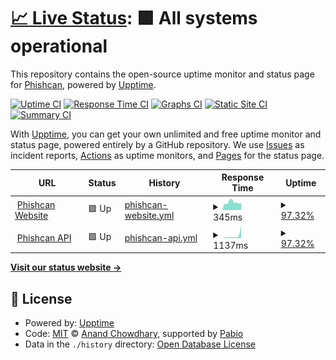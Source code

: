 # [📈 Live Status](https://Phishcan.github.io/status): <!--live status--> **🟩 All systems operational**

This repository contains the open-source uptime monitor and status page for [Phishcan](https://phishcan.org), powered by [Upptime](https://github.com/upptime/upptime).

[![Uptime CI](https://github.com/Phishcan/status/workflows/Uptime%20CI/badge.svg)](https://github.com/Phishcan/status/actions?query=workflow%3A%22Uptime+CI%22)
[![Response Time CI](https://github.com/Phishcan/status/workflows/Response%20Time%20CI/badge.svg)](https://github.com/Phishcan/status/actions?query=workflow%3A%22Response+Time+CI%22)
[![Graphs CI](https://github.com/Phishcan/status/workflows/Graphs%20CI/badge.svg)](https://github.com/Phishcan/status/actions?query=workflow%3A%22Graphs+CI%22)
[![Static Site CI](https://github.com/Phishcan/status/workflows/Static%20Site%20CI/badge.svg)](https://github.com/Phishcan/status/actions?query=workflow%3A%22Static+Site+CI%22)
[![Summary CI](https://github.com/Phishcan/status/workflows/Summary%20CI/badge.svg)](https://github.com/Phishcan/status/actions?query=workflow%3A%22Summary+CI%22)

With [Upptime](https://upptime.js.org), you can get your own unlimited and free uptime monitor and status page, powered entirely by a GitHub repository. We use [Issues](https://github.com/Phishcan/status/issues) as incident reports, [Actions](https://github.com/Phishcan/status/actions) as uptime monitors, and [Pages](https://Phishcan.github.io/status) for the status page.

<!--start: status pages-->
<!-- This summary is generated by Upptime (https://github.com/upptime/upptime) -->
<!-- Do not edit this manually, your changes will be overwritten -->
<!-- prettier-ignore -->
| URL | Status | History | Response Time | Uptime |
| --- | ------ | ------- | ------------- | ------ |
| <img alt="" src="https://icons.duckduckgo.com/ip3/phishcan.org.ico" height="13"> [Phishcan Website](https://phishcan.org) | 🟩 Up | [phishcan-website.yml](https://github.com/Phishcan/status/commits/HEAD/history/phishcan-website.yml) | <details><summary><img alt="Response time graph" src="./graphs/phishcan-website/response-time-week.png" height="20"> 345ms</summary><br><a href="https://Phishcan.github.io/status/history/phishcan-website"><img alt="Response time 345" src="https://img.shields.io/endpoint?url=https%3A%2F%2Fraw.githubusercontent.com%2FPhishcan%2Fstatus%2FHEAD%2Fapi%2Fphishcan-website%2Fresponse-time.json"></a><br><a href="https://Phishcan.github.io/status/history/phishcan-website"><img alt="24-hour response time 207" src="https://img.shields.io/endpoint?url=https%3A%2F%2Fraw.githubusercontent.com%2FPhishcan%2Fstatus%2FHEAD%2Fapi%2Fphishcan-website%2Fresponse-time-day.json"></a><br><a href="https://Phishcan.github.io/status/history/phishcan-website"><img alt="7-day response time 345" src="https://img.shields.io/endpoint?url=https%3A%2F%2Fraw.githubusercontent.com%2FPhishcan%2Fstatus%2FHEAD%2Fapi%2Fphishcan-website%2Fresponse-time-week.json"></a><br><a href="https://Phishcan.github.io/status/history/phishcan-website"><img alt="30-day response time 345" src="https://img.shields.io/endpoint?url=https%3A%2F%2Fraw.githubusercontent.com%2FPhishcan%2Fstatus%2FHEAD%2Fapi%2Fphishcan-website%2Fresponse-time-month.json"></a><br><a href="https://Phishcan.github.io/status/history/phishcan-website"><img alt="1-year response time 345" src="https://img.shields.io/endpoint?url=https%3A%2F%2Fraw.githubusercontent.com%2FPhishcan%2Fstatus%2FHEAD%2Fapi%2Fphishcan-website%2Fresponse-time-year.json"></a></details> | <details><summary><a href="https://Phishcan.github.io/status/history/phishcan-website">97.32%</a></summary><a href="https://Phishcan.github.io/status/history/phishcan-website"><img alt="All-time uptime 97.32%" src="https://img.shields.io/endpoint?url=https%3A%2F%2Fraw.githubusercontent.com%2FPhishcan%2Fstatus%2FHEAD%2Fapi%2Fphishcan-website%2Fuptime.json"></a><br><a href="https://Phishcan.github.io/status/history/phishcan-website"><img alt="24-hour uptime 100.00%" src="https://img.shields.io/endpoint?url=https%3A%2F%2Fraw.githubusercontent.com%2FPhishcan%2Fstatus%2FHEAD%2Fapi%2Fphishcan-website%2Fuptime-day.json"></a><br><a href="https://Phishcan.github.io/status/history/phishcan-website"><img alt="7-day uptime 97.32%" src="https://img.shields.io/endpoint?url=https%3A%2F%2Fraw.githubusercontent.com%2FPhishcan%2Fstatus%2FHEAD%2Fapi%2Fphishcan-website%2Fuptime-week.json"></a><br><a href="https://Phishcan.github.io/status/history/phishcan-website"><img alt="30-day uptime 97.32%" src="https://img.shields.io/endpoint?url=https%3A%2F%2Fraw.githubusercontent.com%2FPhishcan%2Fstatus%2FHEAD%2Fapi%2Fphishcan-website%2Fuptime-month.json"></a><br><a href="https://Phishcan.github.io/status/history/phishcan-website"><img alt="1-year uptime 97.32%" src="https://img.shields.io/endpoint?url=https%3A%2F%2Fraw.githubusercontent.com%2FPhishcan%2Fstatus%2FHEAD%2Fapi%2Fphishcan-website%2Fuptime-year.json"></a></details>
| <img alt="" src="https://icons.duckduckgo.com/ip3/phishcan.org.ico" height="13"> [Phishcan API](https://phishcan.org/api) | 🟩 Up | [phishcan-api.yml](https://github.com/Phishcan/status/commits/HEAD/history/phishcan-api.yml) | <details><summary><img alt="Response time graph" src="./graphs/phishcan-api/response-time-week.png" height="20"> 1137ms</summary><br><a href="https://Phishcan.github.io/status/history/phishcan-api"><img alt="Response time 1137" src="https://img.shields.io/endpoint?url=https%3A%2F%2Fraw.githubusercontent.com%2FPhishcan%2Fstatus%2FHEAD%2Fapi%2Fphishcan-api%2Fresponse-time.json"></a><br><a href="https://Phishcan.github.io/status/history/phishcan-api"><img alt="24-hour response time 2899" src="https://img.shields.io/endpoint?url=https%3A%2F%2Fraw.githubusercontent.com%2FPhishcan%2Fstatus%2FHEAD%2Fapi%2Fphishcan-api%2Fresponse-time-day.json"></a><br><a href="https://Phishcan.github.io/status/history/phishcan-api"><img alt="7-day response time 1137" src="https://img.shields.io/endpoint?url=https%3A%2F%2Fraw.githubusercontent.com%2FPhishcan%2Fstatus%2FHEAD%2Fapi%2Fphishcan-api%2Fresponse-time-week.json"></a><br><a href="https://Phishcan.github.io/status/history/phishcan-api"><img alt="30-day response time 1137" src="https://img.shields.io/endpoint?url=https%3A%2F%2Fraw.githubusercontent.com%2FPhishcan%2Fstatus%2FHEAD%2Fapi%2Fphishcan-api%2Fresponse-time-month.json"></a><br><a href="https://Phishcan.github.io/status/history/phishcan-api"><img alt="1-year response time 1137" src="https://img.shields.io/endpoint?url=https%3A%2F%2Fraw.githubusercontent.com%2FPhishcan%2Fstatus%2FHEAD%2Fapi%2Fphishcan-api%2Fresponse-time-year.json"></a></details> | <details><summary><a href="https://Phishcan.github.io/status/history/phishcan-api">97.32%</a></summary><a href="https://Phishcan.github.io/status/history/phishcan-api"><img alt="All-time uptime 97.32%" src="https://img.shields.io/endpoint?url=https%3A%2F%2Fraw.githubusercontent.com%2FPhishcan%2Fstatus%2FHEAD%2Fapi%2Fphishcan-api%2Fuptime.json"></a><br><a href="https://Phishcan.github.io/status/history/phishcan-api"><img alt="24-hour uptime 100.00%" src="https://img.shields.io/endpoint?url=https%3A%2F%2Fraw.githubusercontent.com%2FPhishcan%2Fstatus%2FHEAD%2Fapi%2Fphishcan-api%2Fuptime-day.json"></a><br><a href="https://Phishcan.github.io/status/history/phishcan-api"><img alt="7-day uptime 97.32%" src="https://img.shields.io/endpoint?url=https%3A%2F%2Fraw.githubusercontent.com%2FPhishcan%2Fstatus%2FHEAD%2Fapi%2Fphishcan-api%2Fuptime-week.json"></a><br><a href="https://Phishcan.github.io/status/history/phishcan-api"><img alt="30-day uptime 97.32%" src="https://img.shields.io/endpoint?url=https%3A%2F%2Fraw.githubusercontent.com%2FPhishcan%2Fstatus%2FHEAD%2Fapi%2Fphishcan-api%2Fuptime-month.json"></a><br><a href="https://Phishcan.github.io/status/history/phishcan-api"><img alt="1-year uptime 97.32%" src="https://img.shields.io/endpoint?url=https%3A%2F%2Fraw.githubusercontent.com%2FPhishcan%2Fstatus%2FHEAD%2Fapi%2Fphishcan-api%2Fuptime-year.json"></a></details>

<!--end: status pages-->

[**Visit our status website →**](https://Phishcan.github.io/status)

## 📄 License

- Powered by: [Upptime](https://github.com/upptime/upptime)
- Code: [MIT](./LICENSE) © [Anand Chowdhary](https://anandchowdhary.com), supported by [Pabio](https://pabio.com)
- Data in the `./history` directory: [Open Database License](https://opendatacommons.org/licenses/odbl/1-0/)
